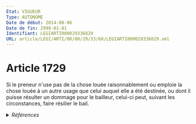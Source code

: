 ```yaml
---
État: VIGUEUR
Type: AUTONOME
Date de début: 2014-08-06
Date de fin: 2999-01-01
Identifiant: LEGIARTI000029336829
URL: article/LEGI/ARTI/00/00/29/33/68/LEGIARTI000029336829.xml
---
```


<h1>Article 1729</h1>

Si le preneur n'use pas de la chose louée raisonnablement ou emploie la chose
louée à un autre usage que celui auquel elle a été destinée, ou dont il puisse
résulter un dommage pour le bailleur, celui-ci peut, suivant les circonstances,
faire résilier le bail.


<details>
  <summary><em>Références</em></summary>

  <h2>Articles faisant référence à l'article</h2>
  
  <ul>
    <li>
      <a href="https://legal.tricoteuses.fr//redirection/LEGIARTI000029333412?vers=git&vers=legifrance">LOI n° 2014-873 du 4 août 2014 pour l'égalité réelle entre les femmes et les hommes - article 26 ENTIEREMENT_MODIF</a> MODIFIE source
    </li>
  </ul>
  
  <h2>Références faites par l'article</h2>
  
  <ul>
    <li>
      2014-08-04 MODIFIE cible <a href="https://legal.tricoteuses.fr//redirection/LEGIARTI000029333412?vers=git&vers=legifrance">LOI n° 2014-873 du 4 août 2014 pour l'égalité réelle entre les femmes et les hommes - article 26 ENTIEREMENT_MODIF</a>
    </li>
    <li>
      CODIFICATION source Loi 1804-03-07
    </li>
  </ul>
</details>
